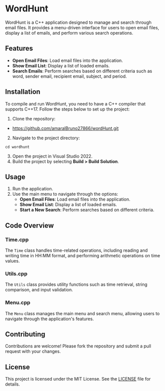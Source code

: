 # WordHunt

WordHunt is a C++ application designed to manage and search through email files. It provides a menu-driven interface for users to open email files, display a list of emails, and perform various search operations.

## Features

- **Open Email Files**: Load email files into the application.
- **Show Email List**: Display a list of loaded emails.
- **Search Emails**: Perform searches based on different criteria such as word, sender email, recipient email, subject, and period.

## Installation

To compile and run WordHunt, you need to have a C++ compiler that supports C++17. Follow the steps below to set up the project:

1. Clone the repository:
- https://github.com/amaralBruno27866/wordHunt.git

2. Navigate to the project directory:
```
cd wordhunt
```
3. Open the project in Visual Studio 2022.
4. Build the project by selecting __Build > Build Solution__.

## Usage

1. Run the application.
2. Use the main menu to navigate through the options:
    - **Open Email Files**: Load email files into the application.
    - **Show Email List**: Display a list of loaded emails.
    - **Start a New Search**: Perform searches based on different criteria.

## Code Overview

### Time.cpp

The `Time` class handles time-related operations, including reading and writing time in HH:MM format, and performing arithmetic operations on time values.

### Utils.cpp

The `Utils` class provides utility functions such as time retrieval, string comparison, and input validation.

### Menu.cpp

The `Menu` class manages the main menu and search menu, allowing users to navigate through the application's features.

## Contributing

Contributions are welcome! Please fork the repository and submit a pull request with your changes.

## License

This project is licensed under the MIT License. See the [LICENSE](LICENSE) file for details.
